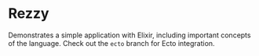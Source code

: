 # Rezzy

Demonstrates a simple application with Elixir, including important concepts of the language.
Check out the `ecto` branch for Ecto integration.
